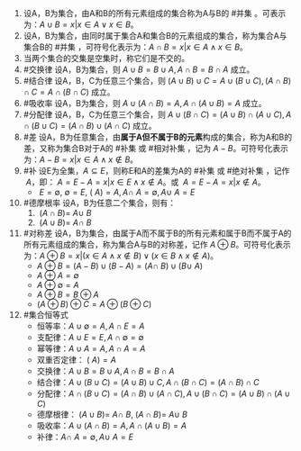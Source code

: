 1. 设A，B为集合，由A和B的所有元素组成的集合称为A与B的 #并集 。可表示为：$A\cup B={x|x\in A\lor x\in B}$。
2. 设A，B为集合，由同时属于集合A和集合B的元素组成的集合，称为集合A与集合B的 #并集 ，可符号化表示为：$A\cap B={x|x\in A\land x\in B}$。
3. 当两个集合的交集是空集时，称它们是不交的。
4. #交换律 设A，B为集合，则 $A\cup B = B\cup A, A\cap B= B\cap A$ 成立。
5. #结合律 设A，B，C为任意三个集合，则 $(A\cup B)\cup C = A\cup(B\cup C), (A\cap B)\cap C= A\cap (B\cap C)$ 成立。
6. #吸收率 设A，B为集合，则 $A\cup (A\cap B) = A, A\cap (A\cup B) = A$ 成立。
7. #分配律 设A，B，C为任意三个集合，则 $A\cup (B\cap C)=(A\cup B)\cap(A\cup C), A\cap(B\cup C)=(A\cap B)\cup (A\cap C)$ 成立。
8. #差 设A，B为任意集合，由**属于A但不属于B的元素**构成的集合，称为A和B的差，又称为集合B对于A的 #补集 或 #相对补集 ，记为 $A-B$。可符号化表示为：$A-B={x|x\in A\land x\not \in B}$。
9. #补 设E为全集，$A\subseteq E$，则称E和A的差集为A的 #补集 或 #绝对补集 ，记作 $~A$，即：$~A=E-A={x|x\in E\land x\not \in A}$。或 $~A=E-A={x|x\not \in A}$。
   - $~E=\emptyset, ~\emptyset = E, ~(~A)=A, A\cap ~A=\emptyset, A\cup ~A=E$
10. #德摩根率 设A，B为任意二个集合，则有：
    1. $~(A\cap B)=~A\cup ~B$
    2. $~(A\cup B)=~A\cap ~B$
11. #对称差 设A，B为集合，由属于A而不属于B的所有元素和属于B而不属于A的所有元素组成的集合，称为集合A与B的对称差，记作 $A\oplus B$。可符号化表示为：$A\oplus B={x|(x\in A\land x\not \in B)\lor(x\in B\land x\not\in A)}$。
    - $A\oplus B=(A-B)\cup(B-A)=(A\cap~B)\cup(B\cup~A)$
    - $A\oplus A=\emptyset$
    - $A\oplus\emptyset =A$
    - $A\oplus B= B\oplus A$
    - $(A\oplus B)\oplus C=A\oplus(B\oplus C)$
12. #集合恒等式
    - 恒等率：$A\cup\emptyset=A,A\cap E=A$
    - 支配律：$A\cup E=E,A\cap\emptyset=\emptyset$
    - 幂等律：$A\cup A=A,A\cap A=A$
    - 双重否定律：$~(~A)=A$
    - 交换律：$A\cup B=B\cup A, A\cap B=B\cap A$
    - 结合律：$A\cup(B\cup C)=(A\cup B)\cup C, A\cap (B\cap C)=(A\cap B)\cap C$
    - 分配律：$A\cap(B\cup C)=(A\cap B)\cup(A\cap C), A\cup(B\cap C)=(A\cup B)\cap(A\cup C)$
    - 德摩根律：$~(A\cup B)=~A\cap ~B, ~(A\cap B)=~A\cup ~B$
    - 吸收率：$A\cup(A\cap B)=A, A\cap(A\cup B)=A$
    - 补律：$A\cap ~A=\emptyset, A\cup~A=E$